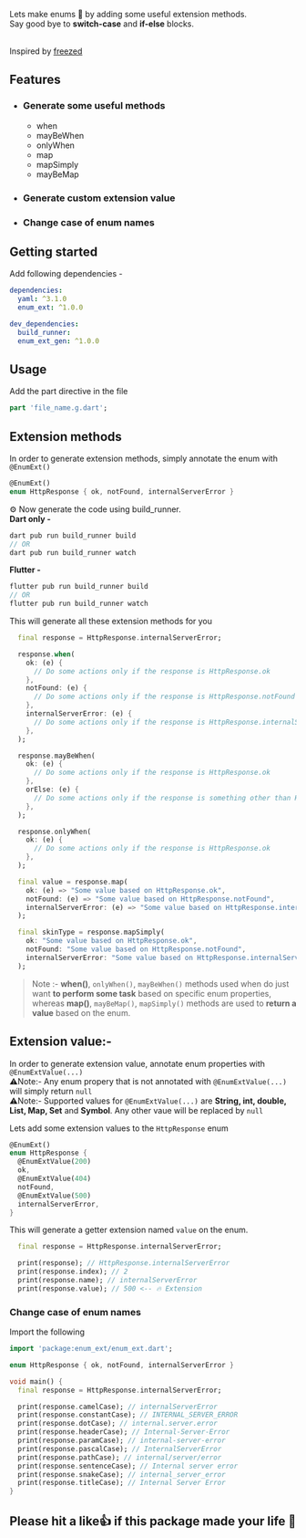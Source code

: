 Lets make enums 🚀 by adding some useful extension methods.<br />
Say good bye to **switch-case** and **if-else** blocks.

<br />Inspired by [freezed](https://pub.dev/packages/freezed)

## Features

- ### Generate some useful methods
  - when
  - mayBeWhen
  - onlyWhen
  - map
  - mapSimply
  - mayBeMap
- ### Generate custom extension value
- ### Change case of enum names

## Getting started

Add following dependencies -

```yaml
dependencies:
  yaml: ^3.1.0
  enum_ext: ^1.0.0

dev_dependencies:
  build_runner:
  enum_ext_gen: ^1.0.0
```

## Usage

Add the part directive in the file

```dart
part 'file_name.g.dart';
```

## Extension methods

In order to generate extension methods, simply annotate the enum with `@EnumExt()`

```dart
@EnumExt()
enum HttpResponse { ok, notFound, internalServerError }
```

⚙️ Now generate the code using build_runner.
<br />
**Dart only -**

```dart
dart pub run build_runner build
// OR
dart pub run build_runner watch
```

**Flutter -**

```dart
flutter pub run build_runner build
// OR
flutter pub run build_runner watch
```

This will generate all these extension methods for you

```dart
  final response = HttpResponse.internalServerError;

  response.when(
    ok: (e) {
      // Do some actions only if the response is HttpResponse.ok
    },
    notFound: (e) {
      // Do some actions only if the response is HttpResponse.notFound
    },
    internalServerError: (e) {
      // Do some actions only if the response is HttpResponse.internalServerError
    },
  );

  response.mayBeWhen(
    ok: (e) {
      // Do some actions only if the response is HttpResponse.ok
    },
    orElse: (e) {
      // Do some actions only if the response is something other than HttpResponse.ok
    },
  );

  response.onlyWhen(
    ok: (e) {
      // Do some actions only if the response is HttpResponse.ok
    },
  );

  final value = response.map(
    ok: (e) => "Some value based on HttpResponse.ok",
    notFound: (e) => "Some value based on HttpResponse.notFound",
    internalServerError: (e) => "Some value based on HttpResponse.internalServerError",
  );

  final skinType = response.mapSimply(
    ok: "Some value based on HttpResponse.ok",
    notFound: "Some value based on HttpResponse.notFound",
    internalServerError: "Some value based on HttpResponse.internalServerError",
  );
```

> Note :- **when()**, `onlyWhen()`, `mayBeWhen()` methods used when do just want **to perform some task** based on specific enum properties, whereas **map()**, `mayBeMap()`, `mapSimply()` methods are used to **return a value** based on the enum.

## Extension value:-

In order to generate extension value, annotate enum properties with `@EnumExtValue(...)`
<br />⚠️Note:- Any enum propery that is not annotated with `@EnumExtValue(...)` will simply return `null`
<br />⚠️Note:- Supported values for `@EnumExtValue(...)` are **String, int, double, List, Map, Set** and **Symbol**. Any other vaue will be replaced by `null`

Lets add some extension values to the `HttpResponse` enum

```dart
@EnumExt()
enum HttpResponse {
  @EnumExtValue(200)
  ok,
  @EnumExtValue(404)
  notFound,
  @EnumExtValue(500)
  internalServerError,
}
```

This will generate a getter extension named `value` on the enum.

```dart
  final response = HttpResponse.internalServerError;

  print(response); // HttpResponse.internalServerError
  print(response.index); // 2
  print(response.name); // internalServerError
  print(response.value); // 500 <-- 🔥 Extension
```

### Change case of enum names

Import the following

```dart
import 'package:enum_ext/enum_ext.dart';
```

```dart
enum HttpResponse { ok, notFound, internalServerError }

void main() {
  final response = HttpResponse.internalServerError;

  print(response.camelCase); // internalServerError
  print(response.constantCase); // INTERNAL_SERVER_ERROR
  print(response.dotCase); // internal.server.error
  print(response.headerCase); // Internal-Server-Error
  print(response.paramCase); // internal-server-error
  print(response.pascalCase); // InternalServerError
  print(response.pathCase); // internal/server/error
  print(response.sentenceCase); // Internal server error
  print(response.snakeCase); // internal_server_error
  print(response.titleCase); // Internal Server Error
}
```

## Please hit a like👍 if this package made your life 🚀
